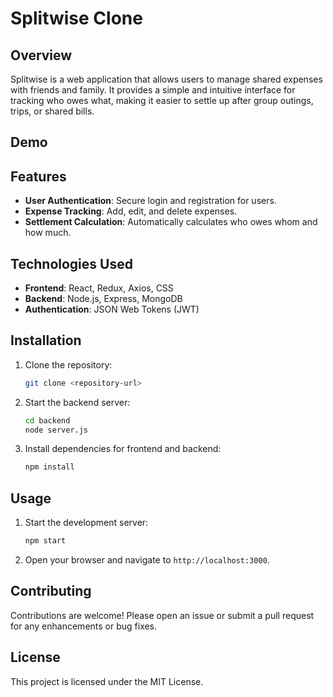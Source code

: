 # Splitwise Clone

## Overview
Splitwise is a web application that allows users to manage shared expenses with friends and family. It provides a simple and intuitive interface for tracking who owes what, making it easier to settle up after group outings, trips, or shared bills.

## Demo
[](assets/app.png)

## Features
- **User Authentication**: Secure login and registration for users.
- **Expense Tracking**: Add, edit, and delete expenses.
- **Settlement Calculation**: Automatically calculates who owes whom and how much.

## Technologies Used
- **Frontend**: React, Redux, Axios, CSS
- **Backend**: Node.js, Express, MongoDB
- **Authentication**: JSON Web Tokens (JWT)

## Installation
1. Clone the repository:
   ```bash
   git clone <repository-url>

2. Start the backend server:
   ```bash
   cd backend
   node server.js
   ```

3. Install dependencies for frontend and backend:
   ```bash
   npm install
   ```

## Usage
1. Start the development server:
   ```bash
   npm start
   ```
2. Open your browser and navigate to `http://localhost:3000`.

## Contributing
Contributions are welcome! Please open an issue or submit a pull request for any enhancements or bug fixes.

## License
This project is licensed under the MIT License.
